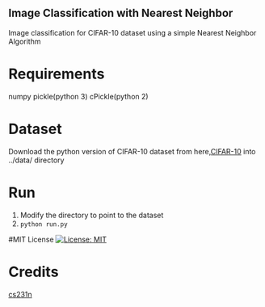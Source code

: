 ## Image Classification with Nearest Neighbor
Image classification for CIFAR-10 dataset using a simple Nearest Neighbor
Algorithm

# Requirements
numpy
pickle(python 3)
cPickle(python 2)

# Dataset
Download the python version of CIFAR-10 dataset from here,[CIFAR-10](http://www.cs.toronto.edu/~kriz/cifar.html)
into ../data/ directory

# Run 
1. Modify the directory to point to the dataset
2. `python run.py`  

#MIT License
[![License: MIT](https://img.shields.io/badge/License-MIT-yellow.svg)](https://opensource.org/licenses/MIT)

# Credits
[cs231n](http://cs231n.github.io/classification/)
